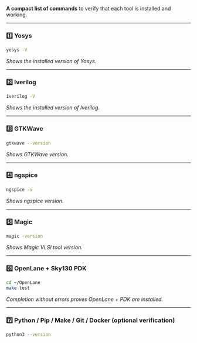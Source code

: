 **A compact list of commands** to verify that each tool is installed and working.

---

### **1️⃣ Yosys**

```bash
yosys -V
```

*Shows the installed version of Yosys.*

---

### **2️⃣ Iverilog**

```bash
iverilog -V
```

*Shows the installed version of Iverilog.*

---

### **3️⃣ GTKWave**

```bash
gtkwave --version
```

*Shows GTKWave version.*

---

### **4️⃣ ngspice**

```bash
ngspice -v
```

*Shows ngspice version.*

---

### **5️⃣ Magic**

```bash
magic -version
```

*Shows Magic VLSI tool version.*

---

### **6️⃣ OpenLane + Sky130 PDK**

```bash
cd ~/OpenLane
make test
```
*Completion without errors proves OpenLane + PDK are installed.*

---

### **7️⃣ Python / Pip / Make / Git / Docker (optional verification)**

```bash
python3 --version

